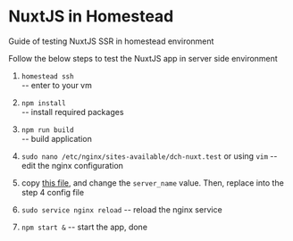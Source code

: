 # NuxtJS in Homestead
Guide of testing NuxtJS SSR in homestead environment

Follow the below steps to test the NuxtJS app in server side environment

1. `homestead ssh`  
-- enter to your vm

2. `npm install`  
-- install required packages

3. `npm run build`  
-- build application

4. `sudo nano /etc/nginx/sites-available/dch-nuxt.test` or using `vim`
-- edit the nginx configuration

5. copy [this file](./nginx-config), and change the `server_name` value. Then, replace into the step 4 config file

6. `sudo service nginx reload`
-- reload the nginx service

7. `npm start &`
-- start the app, done


